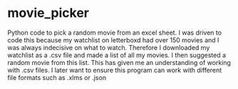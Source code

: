 # movie_picker
Python code to pick a random movie from an excel sheet.
I was driven to code this because my watchlist on letterboxd had over 150 movies
and I was always indecisive on what to watch. Therefore I downloaded my watchlist
as a .csv file and made a list of all my movies. I then suggested a random movie 
from this list. This has given me an understanding of working with .csv files.
I later want to ensure this program can work with different file formats such as
.xlms or .json
